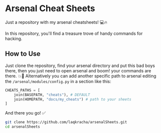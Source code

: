 # Arsenal Cheat Sheets

Just a repository with my arsenal cheatsheets! 💻🔥

In this repository, you'll find a treasure trove of handy commands for hacking.

## How to Use

Just clone the repository, find your arsenal directory and put this bad boys there, then you just need to open arsenal and boom! your commands are there. 💥🤯
Alternatively you can add another specific path to arsenal editing the ```/arsenal/modules/config.py``` in a section like this:

```python
CHEATS_PATHS = [
    join(BASEPATH, "cheats"), # DEFAULT
    join(HOMEPATH, "docs/my_cheats") # path to your sheets
]
```
And there you go! ✅

```bash
git clone https://github.com/laqkracha/arsenalSheets.git
cd arsenalSheets
```
